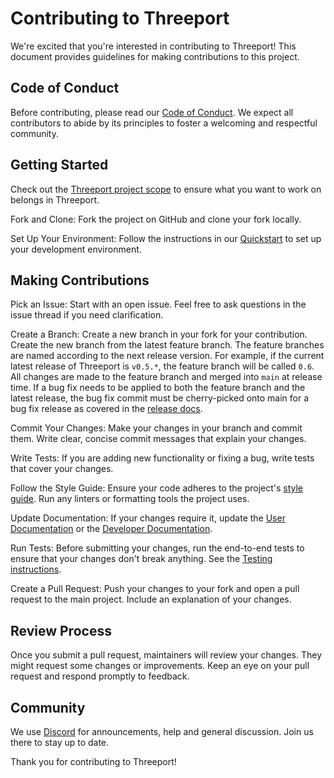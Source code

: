 # Contributing to Threeport

We're excited that you're interested in contributing to Threeport! This document
provides guidelines for making contributions to this project.

## Code of Conduct

Before contributing, please read our [Code of Conduct](code-of-conduct.md). We
expect all contributors to abide by its principles to foster a welcoming and
respectful community.

## Getting Started

Check out the [Threeport project scope](project-scope.md) to ensure what you
want to work on belongs in Threeport.

Fork and Clone: Fork the project on GitHub and clone your fork locally.

Set Up Your Environment: Follow the instructions in our
[Quickstart](quickstart.md) to set up your development environment.

## Making Contributions

Pick an Issue: Start with an open issue. Feel free to ask questions in the issue
thread if you need clarification.

Create a Branch: Create a new branch in your fork for your contribution.  Create
the new branch from the latest feature branch.  The feature branches are named
according to the next release version.  For example, if the current latest release of Threeport
is `v0.5.*`, the feature branch will be called `0.6`.  All changes are made to
the feature branch and merged into `main` at release time.  If a bug fix needs
to be applied to both the feature branch and the latest release, the bug fix
commit must be cherry-picked onto main for a bug fix release as covered in the
[release docs](release.md#bug-fixes).

Commit Your Changes: Make your changes in your branch and commit them. Write
clear, concise commit messages that explain your changes.

Write Tests: If you are adding new functionality or fixing a bug, write tests
that cover your changes.

Follow the Style Guide: Ensure your code adheres to the project's [style
guide](style-guide.md).  Run any linters or formatting tools the project uses.

Update Documentation: If your changes require it, update the [User
Documentation](../) or the [Developer
Documentation](README.md).

Run Tests: Before submitting your changes, run the end-to-end tests to
ensure that your changes don't break anything.  See the [Testing
instructions](testing.md).

Create a Pull Request: Push your changes to your fork and open a pull request
to the main project. Include an explanation of your changes.

## Review Process

Once you submit a pull request, maintainers will review your changes. They might
request some changes or improvements. Keep an eye on your pull request and
respond promptly to feedback.

## Community

We use [Discord](https://discord.com/invite/Fwr2sc9Dfp) for announcements, help
and general discussion.  Join us there to stay up to date.

Thank you for contributing to Threeport!

